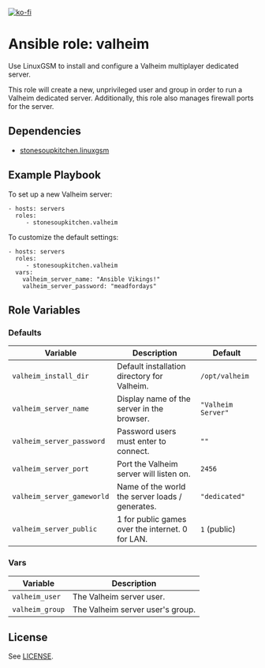 [![ko-fi](https://ko-fi.com/img/githubbutton_sm.svg)](https://ko-fi.com/H2H43P9OI)

# Ansible role: valheim

Use LinuxGSM to install and configure a Valheim multiplayer dedicated server.

This role will create a new, unprivileged user and group in order to run a
Valheim dedicated server. Additionally, this role also manages firewall ports
for the server.

## Dependencies

* [stonesoupkitchen.linuxgsm](https://github.com/StoneSoupKitchen/ansible-role-linuxgsm)

## Example Playbook

To set up a new Valheim server:

    - hosts: servers
      roles:
         - stonesoupkitchen.valheim

To customize the default settings:

    - hosts: servers
      roles:
         - stonesoupkitchen.valheim
      vars:
        valheim_server_name: "Ansible Vikings!"
        valheim_server_password: "meadfordays"

## Role Variables

### Defaults

| Variable                   | Description                                      | Default            |
|----------------------------|--------------------------------------------------|--------------------|
| `valheim_install_dir`      | Default installation directory for Valheim.      | `/opt/valheim`     |
| `valheim_server_name`      | Display name of the server in the browser.       | `"Valheim Server"` |
| `valheim_server_password`  | Password users must enter to connect.            | `""`               |
| `valheim_server_port`      | Port the Valheim server will listen on.          | `2456`             |
| `valheim_server_gameworld` | Name of the world the server loads / generates.  | `"dedicated"`      |
| `valheim_server_public`    | 1 for public games over the internet. 0 for LAN. | `1` (public)       |

### Vars

| Variable        | Description                      |
|-----------------|----------------------------------|
| `valheim_user`  | The Valheim server user.         |
| `valheim_group` | The Valheim server user's group. |

## License

See [LICENSE](LICENSE).

